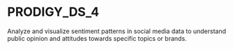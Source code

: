 # PRODIGY_DS_4
Analyze and visualize sentiment patterns in social media data to understand public opinion and attitudes towards specific topics or brands.
